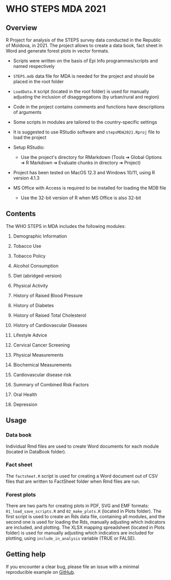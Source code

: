 # WHO STEPS MDA 2021

## Overview

R Project for analysis of the STEPS survey data conducted in the Republic of Moldova, in 2021. The project allows to create a data book, fact sheet in Word and generate forest plots in vector formats.

-   Scripts were written on the basis of Epi Info programmes/scripts and named respectively

-   `STEPS.mdb` data file for MDA is needed for the project and should be placed in the root folder

-   `LoadData.R` script (located in the root folder) is used for manually adjusting the inclusion of disaggregations (by urban/rural and region)

-   Code in the project contains comments and functions have descriptions of arguments

-   Some scripts in modules are tailored to the country-specific settings

-   It is suggested to use RStudio software and `stepsMDA2021.Rproj` file to load the project

-   Setup RStudio:

    -   Use the project's directory for RMarkdown (Tools ➔ Global Options ➔ R Markdown ➔ Evaluate chunks in directory ➔ Project)

-   Project has been tested on MacOS 12.3 and Windows 10/11, using R version 4.1.3

-   MS Office with Access is required to be installed for loading the MDB file

    -   Use the 32-bit version of R when MS Office is also 32-bit

## Contents

The WHO STEPS in MDA includes the following modules:

1.  Demographic Information

2.  Tobacco Use

3.  Tobacco Policy

4.  Alcohol Consumption

5.  Diet (abridged version)

6.  Physical Activity

7.  History of Raised Blood Pressure

8.  History of Diabetes

9.  History of Raised Total Cholesterol

10. History of Cardiovascular Diseases

11. Lifestyle Advice

12. Cervical Cancer Screening

13. Physical Measurements

14. Biochemical Measurements

15. Cardiovascular disease risk

16. Summary of Combined Risk Factors

17. Oral Health

18. Depression

## Usage

### Data book

Individual Rmd files are used to create Word documents for each module (located in DataBook folder).

### Fact sheet

The `factsheet.R` script is used for creating a Word document out of CSV files that are written to FactSheet folder when Rmd files are run.

### Forest plots

There are two parts for creating plots in PDF, SVG and EMF formats: `01_load_save_scripts.R` and `02_make_plots.R` (located in Plots folder). The first script is used to create an Rds data file, containing all modules, and the second one is used for loading the Rds, manually adjusting which indicators are included, and plotting. The XLSX mapping spreadsheet (located in Plots folder) is used for manually adjusting which indicators are included for plotting, using `include_in_analysis` variable (TRUE or FALSE).

## Getting help

If you encounter a clear bug, please file an issue with a minimal reproducible example on [GitHub](https://github.com/WorldHealthOrganization/stepsMDA2021/issues).
